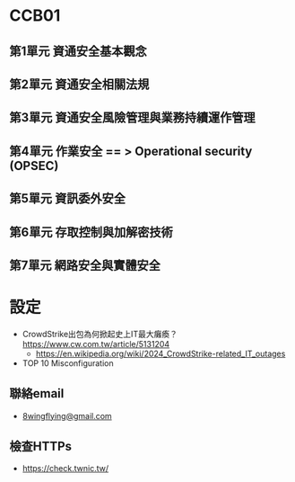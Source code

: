# CCB01
## 第1單元 資通安全基本觀念
## 第2單元 資通安全相關法規
## 第3單元 資通安全風險管理與業務持續運作管理
## 第4單元 作業安全 == > Operational security (OPSEC)
## 第5單元 資訊委外安全
## 第6單元 存取控制與加解密技術
## 第7單元 網路安全與實體安全

# 設定
- CrowdStrike出包為何掀起史上IT最大癱瘓？https://www.cw.com.tw/article/5131204
  - https://en.wikipedia.org/wiki/2024_CrowdStrike-related_IT_outages 
- TOP 10 Misconfiguration

## 聯絡email
- 8wingflying@gmail.com


## 檢查HTTPs
- https://check.twnic.tw/
